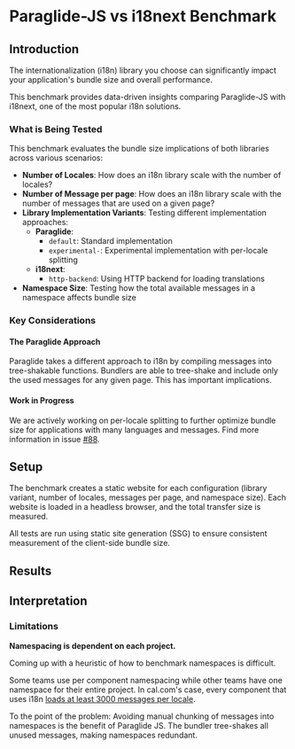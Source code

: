 # Paraglide-JS vs i18next Benchmark

## Introduction

The internationalization (i18n) library you choose can significantly impact your application's bundle size and overall performance. 

This benchmark provides data-driven insights comparing Paraglide-JS with i18next, one of the most popular i18n solutions.

### What is Being Tested

This benchmark evaluates the bundle size implications of both libraries across various scenarios:

- **Number of Locales**: How does an i18n library scale with the number of locales?
- **Number of Message per page**: How does an i18n library scale with the number of messages that are used on a given page?
- **Library Implementation Variants**: Testing different implementation approaches:
  - **Paraglide**: 
    - `default`: Standard implementation
    - `experimental-`: Experimental implementation with per-locale splitting
  - **i18next**:
    - `http-backend`: Using HTTP backend for loading translations
- **Namespace Size**: Testing how the total available messages in a namespace affects bundle size

### Key Considerations

#### The Paraglide Approach

Paraglide takes a different approach to i18n by compiling messages into tree-shakable functions. Bundlers are able to tree-shake and include only the used messages for any given page. This has important implications.

#### Work in Progress

We are actively working on per-locale splitting to further optimize bundle size for applications with many languages and messages. Find more information in issue [#88](https://github.com/opral/inlang-paraglide-js/issues/88).

## Setup

The benchmark creates a static website for each configuration (library variant, number of locales, messages per page, and namespace size). Each website is loaded in a headless browser, and the total transfer size is measured.

All tests are run using static site generation (SSG) to ensure consistent measurement of the client-side bundle size.

## Results



## Interpretation



### Limitations

**Namespacing is dependent on each project.**
  
Coming up with a heuristic of how to benchmark namespaces is difficult. 

Some teams use per component namespacing while other teams have one namespace for their entire project. In cal.com's case, every component that uses i18n [loads at least 3000 messages per locale](https://github.com/calcom/cal.com/blob/b5e08ea80ffecff04363a18789491065dd6ccc0b/apps/web/public/static/locales/en/common.json).

To the point of the problem: Avoiding manual chunking of messages into namespaces is the benefit of Paraglide JS. The bundler tree-shakes all unused messages, making namespaces redundant.

